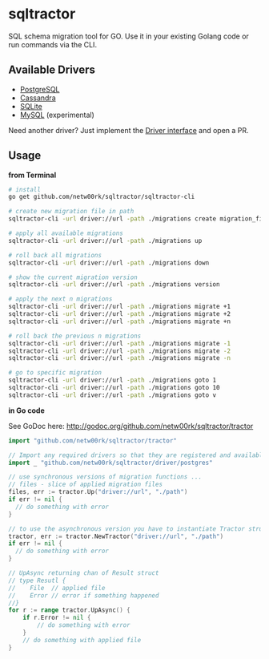 # sqltractor

SQL schema migration tool for GO. Use it in your existing Golang code or run commands via the CLI.

## Available Drivers

 * [PostgreSQL](https://github.com/netw00rk/sqltractor/tree/master/driver/postgres)
 * [Cassandra](https://github.com/netw00rk/sqltractor/tree/master/driver/cassandra)
 * [SQLite](https://github.com/netw00rk/sqltractor/tree/master/driver/sqlite3)
 * [MySQL](https://github.com/netw00rk/sqltractor/tree/master/driver/mysql) (experimental)

Need another driver? Just implement the [Driver interface](http://godoc.org/github.com/netw00rk/sqltractor/driver#Driver) and open a PR.

## Usage

**from Terminal**

```bash
# install
go get github.com/netw00rk/sqltractor/sqltractor-cli

# create new migration file in path
sqltractor-cli -url driver://url -path ./migrations create migration_file_xyz

# apply all available migrations
sqltractor-cli -url driver://url -path ./migrations up

# roll back all migrations
sqltractor-cli -url driver://url -path ./migrations down

# show the current migration version
sqltractor-cli -url driver://url -path ./migrations version

# apply the next n migrations
sqltractor-cli -url driver://url -path ./migrations migrate +1
sqltractor-cli -url driver://url -path ./migrations migrate +2
sqltractor-cli -url driver://url -path ./migrations migrate +n

# roll back the previous n migrations
sqltractor-cli -url driver://url -path ./migrations migrate -1
sqltractor-cli -url driver://url -path ./migrations migrate -2
sqltractor-cli -url driver://url -path ./migrations migrate -n

# go to specific migration
sqltractor-cli -url driver://url -path ./migrations goto 1
sqltractor-cli -url driver://url -path ./migrations goto 10
sqltractor-cli -url driver://url -path ./migrations goto v
```


**in Go code**

See GoDoc here: http://godoc.org/github.com/netw00rk/sqltractor/tractor

```go
import "github.com/netw00rk/sqltractor/tractor"

// Import any required drivers so that they are registered and available
import _ "github.com/netw00rk/sqltractor/driver/postgres"

// use synchronous versions of migration functions ...
// files - slice of applied migration files 
files, err := tractor.Up("driver://url", "./path")
if err != nil {
  // do something with error
}

// to use the asynchronous version you have to instantiate Tractor struct
tractor, err := tractor.NewTractor("driver://url", "./path")
if err != nil {
  // do something with error
}

// UpAsync returning chan of Result struct
// type Resutl {
//    File  // applied file
//    Error // error if something happened
//}
for r := range tractor.UpAsync() {
    if r.Error != nil {
        // do something with error
    }
    // do something with applied file
}
```
